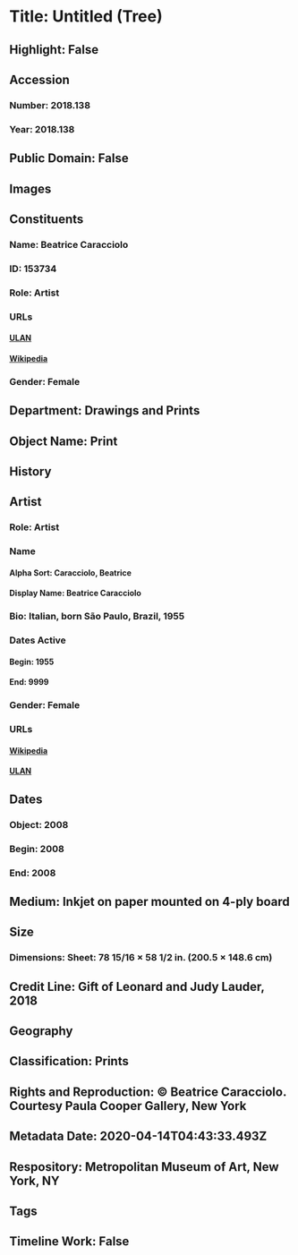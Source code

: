 # Title: Untitled (Tree)
## Highlight: False
## Accession
### Number: 2018.138
### Year: 2018.138
## Public Domain: False
## Images
## Constituents
### Name: Beatrice Caracciolo
### ID: 153734
### Role: Artist
### URLs
#### [ULAN](http://vocab.getty.edu/page/ulan/500333294)
#### [Wikipedia](https://www.wikidata.org/wiki/Q51235135)
### Gender: Female
## Department: Drawings and Prints
## Object Name: Print
## History
## Artist
### Role: Artist
### Name
#### Alpha Sort: Caracciolo, Beatrice
#### Display Name: Beatrice Caracciolo
### Bio: Italian, born São Paulo, Brazil, 1955
### Dates Active
#### Begin: 1955
#### End: 9999
### Gender: Female
### URLs
#### [Wikipedia](https://www.wikidata.org/wiki/Q51235135)
#### [ULAN](http://vocab.getty.edu/page/ulan/500333294)
## Dates
### Object: 2008
### Begin: 2008
### End: 2008
## Medium: Inkjet on paper mounted on 4-ply board
## Size
### Dimensions: Sheet: 78 15/16 × 58 1/2 in. (200.5 × 148.6 cm)
## Credit Line: Gift of Leonard and Judy Lauder, 2018
## Geography
## Classification: Prints
## Rights and Reproduction: © Beatrice Caracciolo.  Courtesy Paula Cooper Gallery, New York
## Metadata Date: 2020-04-14T04:43:33.493Z
## Respository: Metropolitan Museum of Art, New York, NY
## Tags
## Timeline Work: False